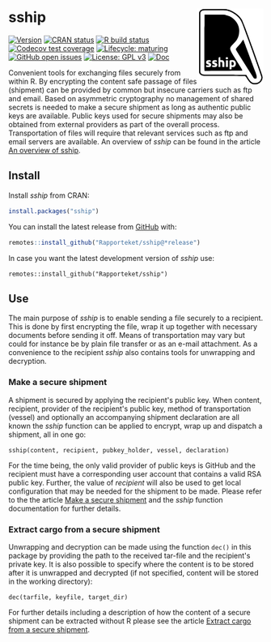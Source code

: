 
# sship <img src="man/figures/logo.svg" align="right" height="150" />

<!-- badges: start -->
[![Version](https://img.shields.io/github/v/release/rapporteket/sship?sort=semver)](https://github.com/rapporteket/sship/releases)
[![CRAN status](https://www.r-pkg.org/badges/version/sship)](https://CRAN.R-project.org/package=sship)
[![R build status](https://github.com/Rapporteket/sship/workflows/R-CMD-check/badge.svg)](https://github.com/Rapporteket/sship/actions)
[![Codecov test coverage](https://codecov.io/gh/Rapporteket/sship/branch/main/graph/badge.svg)](https://codecov.io/gh/Rapporteket/sship?branch=main)
[![Lifecycle: maturing](https://img.shields.io/badge/lifecycle-maturing-blue.svg)](https://lifecycle.r-lib.org/articles/stages.html)
[![GitHub open issues](https://img.shields.io/github/issues/rapporteket/sship.svg)](https://github.com/rapporteket/sship/issues)
[![License: GPL v3](https://img.shields.io/badge/License-GPLv3-blue.svg)](https://www.gnu.org/licenses/gpl-3.0)
[![Doc](https://img.shields.io/badge/Doc--grey.svg)](https://rapporteket.github.io/sship/)
<!-- badges: end -->

Convenient tools for exchanging files securely from within R. By encrypting the content safe passage of files (shipment) can be provided by common but insecure carriers such as ftp and email. Based on asymmetric cryptography no management of shared secrets is needed to make a secure shipment as long as authentic public keys are available. Public keys used for secure shipments may also be obtained from external providers as part of the overall process. Transportation of files will require that relevant services such as ftp and email servers are available. An overview of _sship_ can be found in the article [An overview of sship](https://rapporteket.github.io/sship/articles/overview.html).

## Install
Install _sship_ from CRAN:
```r
install.packages("sship")
```

You can install the latest release from [GitHub](https://github.com) with:
``` r
remotes::install_github("Rapporteket/sship@*release")
```

In case you want the latest development version of _sship_ use:
```
remotes::install_github("Rapporteket/sship")
```

## Use
The main purpose of _sship_ is to enable sending a file securely to a recipient. This is done by first encrypting the file, wrap it up together with necessary documents before sending it off. Means of transportation may vary but could for instance be by plain file transfer or as an e-mail attachment. As a convenience to the recipient _sship_ also contains tools for unwrapping and decryption.

### Make a secure shipment
A shipment is secured by applying the recipient's public key. When content, recipient, provider of the recipient's public key, method of transportation (vessel) and optionally an accompanying shipment declaration are all known the _sship_ function can be applied to encrypt, wrap up and dispatch a shipment, all in one go:
```
sship(content, recipient, pubkey_holder, vessel, declaration)
```
For the time being, the only valid provider of public keys is GitHub and the recipient must have a corresponding user account that contains a valid RSA public key. Further, the value of _recipient_ will also be used to get local configuration that may be needed for the shipment to be made. Please refer to the the article [Make a secure shipment](https://rapporteket.github.io/sship/articles/ship.html) and the _sship_ function documentation for further details.

### Extract cargo from a secure shipment
Unwrapping and decryption can be made using the function ```dec()``` in this package by providing the path to the received tar-file and the recipient's private key. It is also possible to specify where the content is to be stored after it is unwrapped and decrypted (if not specified, content will be stored in the working directory):
```
dec(tarfile, keyfile, target_dir)
```
For further details including a description of how the content of a secure shipment can be extracted without R please see the article [Extract cargo from a secure shipment](https://rapporteket.github.io/sship/articles/extract.html).
